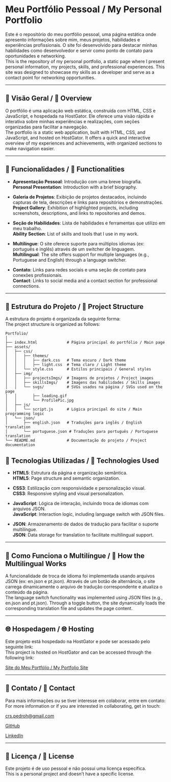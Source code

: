 # Meu Portfólio Pessoal / My Personal Portfolio

Este é o repositório do meu portfólio pessoal, uma página estática onde apresento informações sobre mim, meus projetos, habilidades e experiências profissionais. O site foi desenvolvido para destacar minhas habilidades como desenvolvedor e servir como ponto de contato para oportunidades e networking.  
This is the repository of my personal portfolio, a static page where I present personal information, my projects, skills, and professional experiences. This site was designed to showcase my skills as a developer and serve as a contact point for networking opportunities.

---

## 📄 Visão Geral / 📄 Overview

O portfólio é uma aplicação web estática, construída com HTML, CSS e JavaScript, e hospedada na HostGator. Ele oferece uma visão rápida e interativa sobre minhas experiências e realizações, com seções organizadas para facilitar a navegação.  
The portfolio is a static web application, built with HTML, CSS, and JavaScript, and hosted on HostGator. It offers a quick and interactive overview of my experiences and achievements, with organized sections to make navigation easier.

---

## 📑 Funcionalidades / 📑 Functionalities

- **Apresentação Pessoal**: Introdução com uma breve biografia.  
  **Personal Presentation**: Introduction with a brief biography.

- **Galeria de Projetos**: Exibição de projetos destacados, incluindo capturas de tela, descrições e links para repositórios e demonstrações.  
  **Project Gallery**: Exhibition of highlighted projects, including screenshots, descriptions, and links to repositories and demos.

- **Seção de Habilidades**: Lista de habilidades e ferramentas que utilizo em meu trabalho.  
  **Ability Section**: List of skills and tools that I use in my work.

- **Multilíngue**: O site oferece suporte para múltiplos idiomas (ex: português e inglês) através de um switcher de linguagem.  
  **Multilingual**: The site offers support for multiple languages (e.g., Portuguese and English) through a language switcher.

- **Contato**: Links para redes sociais e uma seção de contato para conexões profissionais.  
  **Contact**: Links to social media and a contact section for professional connections.

---

## 📂 Estrutura do Projeto / 📂 Project Structure

A estrutura do projeto é organizada da seguinte forma:  
The project structure is organized as follows:

```plaintext
Portfolio/
│
├── index.html             # Página principal do portfólio / Main page
├── assets/
│   ├── css/
│   │   ├── themes/
│   │   │   ├── dark.css   # Tema escuro / Dark theme
│   │   │   ├── light.css  # Tema claro / Light theme
│   │   └── style.css      # Estilos principais / General styles
│   ├── img/
│   │   ├── projectsImgs/  # Imagens de projetos / Project images
│   │   ├── skillsImgs/    # Imagens das habilidades / Skills images
│   │   └── svgs/          # SVGs usados na página / SVGs used on the page
│   │       ├── loading.gif
│   │       └── ProfilePic.jpg
│   ├── js/
│   │   └── script.js      # Lógica principal do site / Main programming logic
│   └── json/
│       ├── english.json   # Traduções para inglês / English translation
│       └── portuguese.json # Traduções para português / Portuguese translation
└── README.md              # Documentação do projeto / Project documentation
```

## 🚀 Tecnologias Utilizadas / 🚀 Technologies Used

- **HTML5**: Estrutura da página e organização semântica.  
  **HTML5**: Page structure and semantic organization.

- **CSS3**: Estilização com responsividade e personalização visual.  
  **CSS3**: Responsive styling and visual personalization.

- **JavaScript**: Lógica de interação, incluindo troca de idiomas com arquivos JSON.  
  **JavaScript**: Interaction logic, including language switch with JSON files.
  
- **JSON**: Armazenamento de dados de tradução para facilitar o suporte multilíngue.  
  **JSON**: Data storage for translation to facilitate multilingual support.

---

## 🔄 Como Funciona o Multilíngue / 🔄 How the Multilingual Works

A funcionalidade de troca de idioma foi implementada usando arquivos JSON (ex: en.json e pt.json). Através de um botão de alternância, o site carrega dinamicamente o arquivo de tradução correspondente e atualiza o conteúdo da página.  
The language switch functionality was implemented using JSON files (e.g., en.json and pt.json). Through a toggle button, the site dynamically loads the corresponding translation file and updates the page content.

---

## 🌐 Hospedagem / 🌐 Hosting

Este projeto está hospedado na HostGator e pode ser acessado pelo seguinte link:  
This project is hosted on HostGator and can be accessed through the following link:

[Site do Meu Portfólio / My Portfolio Site](https://crspedroh.online)

---

## 📧 Contato / 📧 Contact

Para mais informações ou se tiver interesse em colaborar, entre em contato:  
For more information or if you are interested in collaborating, get in touch:

crs.pedroh@gmail.com

[GitHub](https://github.com/Pedro-CRS)

[LinkedIn](https://www.linkedin.com/in/pedro-henrique-24607a154)

---

## 📜 Licença / 📜 License

Este projeto é de uso pessoal e não possui uma licença específica.  
This is a personal project and doesn’t have a specific license.